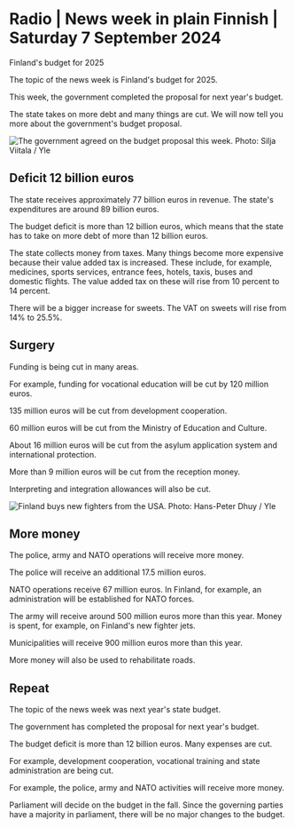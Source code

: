 # Radio \| News week in plain Finnish \| Saturday 7 September 2024

Finland's budget for 2025

The topic of the news week is Finland's budget for 2025.

This week, the government completed the proposal for next year's budget.

The state takes on more debt and many things are cut. We will now tell you more about the government's budget proposal.

![The government agreed on the budget proposal this week. Photo: Silja Viitala / Yle](https://images.cdn.yle.fi/image/upload/c_crop,h_3249,w_5776,x_0,y_516/ar_1.7777777777777777,c_fill,g_faces,h_431,w_767/dpr_1.0/q_auto:eco/f_auto/fl_lossy/v1725371914/39-134312066d7110cc2f55)

## Deficit 12 billion euros

The state receives approximately 77 billion euros in revenue. The state's expenditures are around 89 billion euros.

The budget deficit is more than 12 billion euros, which means that the state has to take on more debt of more than 12 billion euros.

The state collects money from taxes. Many things become more expensive because their value added tax is increased. These include, for example, medicines, sports services, entrance fees, hotels, taxis, buses and domestic flights. The value added tax on these will rise from 10 percent to 14 percent.

There will be a bigger increase for sweets. The VAT on sweets will rise from 14% to 25.5%.

## Surgery

Funding is being cut in many areas.

For example, funding for vocational education will be cut by 120 million euros.

135 million euros will be cut from development cooperation.

60 million euros will be cut from the Ministry of Education and Culture.

About 16 million euros will be cut from the asylum application system and international protection.

More than 9 million euros will be cut from the reception money.

Interpreting and integration allowances will also be cut.

![Finland buys new fighters from the USA. Photo: Hans-Peter Dhuy / Yle](https://images.cdn.yle.fi/image/upload/c_crop,h_2384,w_4238,x_0,y_0/ar_1.7777777777777777,c_fill,g_faces,h_431,w_767/dpr_1.0/q_auto:eco/f_auto/fl_lossy/v1714142882/39-1276984662bbe08e2674)

## More money

The police, army and NATO operations will receive more money.

The police will receive an additional 17.5 million euros.

NATO operations receive 67 million euros. In Finland, for example, an administration will be established for NATO forces.

The army will receive around 500 million euros more than this year. Money is spent, for example, on Finland's new fighter jets.

Municipalities will receive 900 million euros more than this year.

More money will also be used to rehabilitate roads.

## Repeat

The topic of the news week was next year's state budget.

The government has completed the proposal for next year's budget.

The budget deficit is more than 12 billion euros. Many expenses are cut.

For example, development cooperation, vocational training and state administration are being cut.

For example, the police, army and NATO activities will receive more money.

Parliament will decide on the budget in the fall. Since the governing parties have a majority in parliament, there will be no major changes to the budget.
